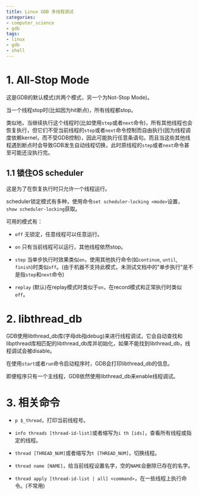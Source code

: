 ```yaml
---
title: Linux GDB 多线程调试
categories:
- computer_science
- gdb
tags:
- linux
- gdb
- shell
---
```


# 1. All-Stop Mode

这是GDB的默认模式(共两个模式，另一个为Not-Stop Mode)。

当一个线程stop时(比如因为hit断点)，所有线程都stop。

类似地，当继续执行这个线程时(比如使用`step`或者`next`命令)，所有其他线程也会恢复执行，但它们不受当前线程的`step`或者`next`命令控制而自由执行(因为线程调度依赖kernel，而不受GDB控制)，因此可能执行任意条语句。而且当这些其他线程遇到断点时会导致GDB发生自动线程切换，此时原线程的`step`或者`next`命令甚至可能还没执行完。

## 1.1 锁住OS scheduler

这是为了在恢复执行时只允许一个线程运行。

scheduler锁定模式有多种，使用命令`set scheduler-locking <mode>`设置，`show scheduler-locking`获取。

可用的模式有：

- `off` 无锁定，任意线程可以任意运行。

- `on` 只有当前线程可以运行，其他线程依然stop。

- `step` 当单步执行时效果类似`on`，使用其他执行命令(如`continue`, `until`, `finish`)时类似`off`。(由于机器不支持此模式，未测试文档中的"单步执行"是不是指`step`和`next`命令)

- `replay` (默认)在replay模式时类似于`on`，在record模式和正常执行时类似`off`。

# 2. libthread_db

GDB使用libthread_db库(字母db指debug)来进行线程调试，它会自动查找和libpthread库相匹配的libthread_db库并初始化，如果不能找到libthread_db，线程调试会被disable。

在使用`start`或者`run`命令启动程序时，GDB会打印libthread_db的信息。

即便程序只有一个主线程，GDB依然使用libthread_db来enable线程调试。

# 3. 相关命令

- `p $_thread`，打印当前线程号。

- `info threads [thread-id-list]`或者缩写为`i th [ids]`，查看所有线程或指定的线程。

- `thread [THREAD_NUM]`或者缩写为`t [THREAD_NUM]`，切换线程。

- `thread name [NAME]`，给当前线程设置名字，空的`NAME`会删除已存在的名字。

- `thread apply [thread-id-list | all] <command>`，在一些线程上执行命令。(不常用)